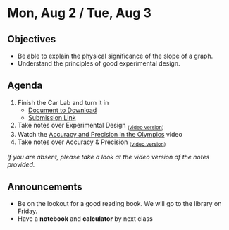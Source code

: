 
Mon, Aug 2 / Tue, Aug 3
=====================

Objectives
------------
- Be able to explain the physical significance of the slope of a graph.
- Understand the principles of good experimental design.

Agenda  
---------  

1. Finish the Car Lab and turn it in
	- [Document to Download][docx]
	- [Submission Link][submit]
2. Take notes over Experimental Design <sub>([video version][exp])</sub>
3. Watch the [Accuracy and Precision in the Olympics](https://www.youtube.com/watch?v=9ON0cALHPs8) video
4. Take notes over Accuracy & Precision  <sub>([video version][acc])</sub>

*If you are absent, please take a look at the video version of the notes provided.*


Announcements
-------------  
- Be on the lookout for a good reading book.  We will go to the library on Friday.
- Have a **notebook** and **calculator** by next class

[docx]: https://avon.schoology.com/course/5138386902/materials/gp/5145136677
[submit]: https://avon.schoology.com/assignment/5144856368/
[exp]: https://youtu.be/znYqB1OTjak?t=115
[acc]: https://www.youtube.com/watch?v=cwpJSqLofKo
<!--stackedit_data:
eyJoaXN0b3J5IjpbOTEzOTg3OTY2LDE1Mjk5NDYwNTgsMTY5Mj
I0ODc1MSw0MzUyNjI1MDIsMjY2NDA4ODIyLDE3OTUwOTQ4ODcs
LTE4MTg2NjIyNzEsLTEwNjUzMzM1MjAsLTcyMDIwMTA0NCw4OD
Q3MzI0MCwzNTIzMDIwOTQsNDM1NTIxMTQ2LDE0MzMwNjcwNjks
LTE0NTE0MTYyMTAsLTYyNzM4ODk4MSwtMTUwOTkyODE1Niw2MT
A5OTQ4NywxNTQ4NDQ2ODQ3LDE5NjkyNTgxMCwtMTMxNDc3Njcw
MV19
-->